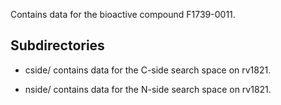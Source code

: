 Contains data for the bioactive compound F1739-0011.

## Subdirectories

- cside/ contains data for the C-side search space on rv1821.

- nside/ contains data for the N-side search space on rv1821.

